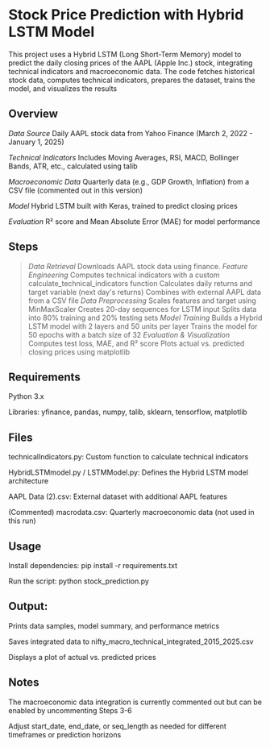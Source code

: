 # Stock Price Prediction with Hybrid LSTM Model

This project uses a Hybrid LSTM (Long Short-Term Memory) model to predict the daily closing prices of the AAPL (Apple Inc.) stock, integrating technical indicators and macroeconomic data. The code fetches historical stock data, computes technical indicators, prepares the dataset, trains the model, and visualizes the results


## Overview

*Data Source*
Daily AAPL stock data from Yahoo Finance (March 2, 2022 - January 1, 2025)

*Technical Indicators*
Includes Moving Averages, RSI, MACD, Bollinger Bands, ATR, etc., calculated using talib

*Macroeconomic Data*
Quarterly data (e.g., GDP Growth, Inflation) from a CSV file (commented out in this version)

*Model*
Hybrid LSTM built with Keras, trained to predict closing prices

*Evaluation*
R² score and Mean Absolute Error (MAE) for model performance


## Steps

> *Data Retrieval*
> Downloads AAPL stock data using finance.
> *Feature Engineering*
> Computes technical indicators with a custom calculate_technical_indicators function
> Calculates daily returns and target variable (next day's returns)
> Combines with external AAPL data from a CSV file
> *Data Preprocessing*
> Scales features and target using MinMaxScaler
> Creates 20-day sequences for LSTM input
> Splits data into 80% training and 20% testing sets
> *Model Training*
> Builds a Hybrid LSTM model with 2 layers and 50 units per layer
> Trains the model for 50 epochs with a batch size of 32
> *Evaluation & Visualization*
> Computes test loss, MAE, and R² score
> Plots actual vs. predicted closing prices using matplotlib


## Requirements

Python 3.x

Libraries: yfinance, pandas, numpy, talib, sklearn, tensorflow, matplotlib


## Files

technicalIndicators.py: Custom function to calculate technical indicators

HybridLSTMmodel.py / LSTMModel.py: Defines the Hybrid LSTM model architecture

AAPL Data (2).csv: External dataset with additional AAPL features

(Commented) macrodata.csv: Quarterly macroeconomic data (not used in this run)


## Usage

Install dependencies: pip install -r requirements.txt

Run the script: python stock_prediction.py

## Output:

Prints data samples, model summary, and performance metrics

Saves integrated data to nifty_macro_technical_integrated_2015_2025.csv

Displays a plot of actual vs. predicted prices


## Notes

The macroeconomic data integration is currently commented out but can be enabled by uncommenting Steps 3-6

Adjust start_date, end_date, or seq_length as needed for different timeframes or prediction horizons

